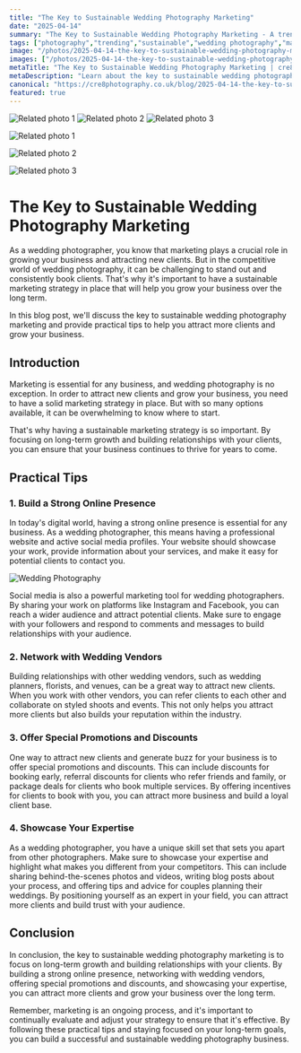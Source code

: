 ```yaml
---
title: "The Key to Sustainable Wedding Photography Marketing"
date: "2025-04-14"
summary: "The Key to Sustainable Wedding Photography Marketing - A trending topic in photography."
tags: ["photography","trending","sustainable","wedding photography","marketing","online presence","networking","promotions","expertise","clients","business","relationships"]
image: "/photos/2025-04-14-the-key-to-sustainable-wedding-photography-marketing-1.jpg"
images: ["/photos/2025-04-14-the-key-to-sustainable-wedding-photography-marketing-1.jpg","/photos/2025-04-14-the-key-to-sustainable-wedding-photography-marketing-2.jpg","/photos/2025-04-14-the-key-to-sustainable-wedding-photography-marketing-3.jpg"]
metaTitle: "The Key to Sustainable Wedding Photography Marketing | cre8 Photography"
metaDescription: "Learn about the key to sustainable wedding photography marketing in photography with practical tips and insights."
canonical: "https://cre8photography.co.uk/blog/2025-04-14-the-key-to-sustainable-wedding-photography-marketing"
featured: true
---
```


<!-- Gallery as HTML -->

<div class="grid grid-cols-1 sm:grid-cols-2 md:grid-cols-3 gap-4">
  <img src="/photos/2025-04-14-the-key-to-sustainable-wedding-photography-marketing-1.jpg" alt="Related photo 1" class="w-full rounded-lg" />
<img src="/photos/2025-04-14-the-key-to-sustainable-wedding-photography-marketing-2.jpg" alt="Related photo 2" class="w-full rounded-lg" />
<img src="/photos/2025-04-14-the-key-to-sustainable-wedding-photography-marketing-3.jpg" alt="Related photo 3" class="w-full rounded-lg" />
</div>


<!-- Gallery as Markdown -->
![Related photo 1](/photos/2025-04-14-the-key-to-sustainable-wedding-photography-marketing-1.jpg)


![Related photo 2](/photos/2025-04-14-the-key-to-sustainable-wedding-photography-marketing-2.jpg)


![Related photo 3](/photos/2025-04-14-the-key-to-sustainable-wedding-photography-marketing-3.jpg)



# The Key to Sustainable Wedding Photography Marketing

As a wedding photographer, you know that marketing plays a crucial role in growing your business and attracting new clients. But in the competitive world of wedding photography, it can be challenging to stand out and consistently book clients. That's why it's important to have a sustainable marketing strategy in place that will help you grow your business over the long term.

In this blog post, we'll discuss the key to sustainable wedding photography marketing and provide practical tips to help you attract more clients and grow your business.

## Introduction

Marketing is essential for any business, and wedding photography is no exception. In order to attract new clients and grow your business, you need to have a solid marketing strategy in place. But with so many options available, it can be overwhelming to know where to start.

That's why having a sustainable marketing strategy is so important. By focusing on long-term growth and building relationships with your clients, you can ensure that your business continues to thrive for years to come.

## Practical Tips

### 1. Build a Strong Online Presence

In today's digital world, having a strong online presence is essential for any business. As a wedding photographer, this means having a professional website and active social media profiles. Your website should showcase your work, provide information about your services, and make it easy for potential clients to contact you.

![Wedding Photography](/path/to/image)

Social media is also a powerful marketing tool for wedding photographers. By sharing your work on platforms like Instagram and Facebook, you can reach a wider audience and attract potential clients. Make sure to engage with your followers and respond to comments and messages to build relationships with your audience.

### 2. Network with Wedding Vendors

Building relationships with other wedding vendors, such as wedding planners, florists, and venues, can be a great way to attract new clients. When you work with other vendors, you can refer clients to each other and collaborate on styled shoots and events. This not only helps you attract more clients but also builds your reputation within the industry.

### 3. Offer Special Promotions and Discounts

One way to attract new clients and generate buzz for your business is to offer special promotions and discounts. This can include discounts for booking early, referral discounts for clients who refer friends and family, or package deals for clients who book multiple services. By offering incentives for clients to book with you, you can attract more business and build a loyal client base.

### 4. Showcase Your Expertise

As a wedding photographer, you have a unique skill set that sets you apart from other photographers. Make sure to showcase your expertise and highlight what makes you different from your competitors. This can include sharing behind-the-scenes photos and videos, writing blog posts about your process, and offering tips and advice for couples planning their weddings. By positioning yourself as an expert in your field, you can attract more clients and build trust with your audience.

## Conclusion

In conclusion, the key to sustainable wedding photography marketing is to focus on long-term growth and building relationships with your clients. By building a strong online presence, networking with wedding vendors, offering special promotions and discounts, and showcasing your expertise, you can attract more clients and grow your business over the long term.

Remember, marketing is an ongoing process, and it's important to continually evaluate and adjust your strategy to ensure that it's effective. By following these practical tips and staying focused on your long-term goals, you can build a successful and sustainable wedding photography business.

